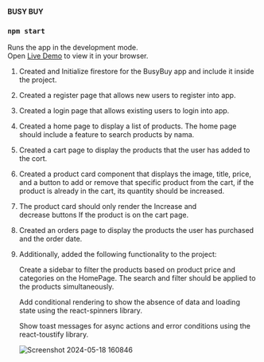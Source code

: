 **BUSY BUY**

### `npm start`

Runs the app in the development mode.\
Open [Live Demo](https://busy-buy-2.onrender.com/) to view it in your browser.

1. Created and Initialize firestore for the BusyBuy app and include it inside the project.

2. Created a register page that allows new users to register into app.

3. Created a login page that allows existing users to login into app.

4. Created a home page to display a list of products. The home page should include a feature to search products by nama.

5. Created a cart page to display the products that the user has added to the cort.

6. Created a product card component that displays the image, title, price, and a button to add or remove that specific product from the cart, if the product is 
   already in the cart, its quantity should be increased.

7. The product card should only render the Increase and decrease buttons If the product is on the cart page.
 
8. Created an orders page to display the products the user has purchased and the order date.

9. Additionally, added the following functionality to the project:

    Create a sidebar to filter the products based on product price and categories on the HomePage. The search and filter should be applied to the products 
    simultaneously.

    Add conditional rendering to show the absence of data and loading state using the react-spinners library.

    Show toast messages for async actions and error conditions using the react-toustify library.

   ![Screenshot 2024-05-18 160846](https://github.com/chandrika-2112/Busy-Buy/assets/120263733/6147a05a-1574-4a49-b6a9-e9058407e609)


